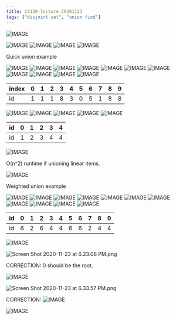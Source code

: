 ```yaml
---
title: CS130-lecture-20201123
tags: ["disjoint set", "union find"]
---
```


![IMAGE](/3C779A8CE01CF32FE258A211900606B2.jpg)

![IMAGE](/166F5628D81A27E24A65AE5654FC728E.jpg)
![IMAGE](/7D8D331F210F8702720D3F53BDF504EF.jpg)
![IMAGE](/1A55EA00D7E54AEAA53BAD64F8333116.jpg)
![IMAGE](/BD6144284DECB1346ED248CFB95F73EA.jpg)

Quick union example

![IMAGE](/6E3CCBCB77E878586B624D39FCE7EF0C.jpg)
![IMAGE](/BF602EC763D04E03E44BB4AF034382FE.jpg)
![IMAGE](/A333849CB4A442890443A097A7B0C052.jpg)
![IMAGE](/A4AA0D0D5C3996F1145BECBD903C5336.jpg)
![IMAGE](/20D95710F0684BC2D89D50AE178B3D66.jpg)
![IMAGE](/C22E337C899AF6C93B64EB81CB3C44EC.jpg)
![IMAGE](/7FF276F89E7269A7A0C5553482FF17C5.jpg)
![IMAGE](/C8D46FA193D10CA901ADDA5241512AF3.jpg)
![IMAGE](/8B95C9E3C951696A9847FCCB411A87A2.jpg)
![IMAGE](/B9FF91841329C8862F91CC76EF37792F.jpg)
![IMAGE](/F218A82751F3A3C0D5A1A852371396C1.jpg)

index | 0 | 1 | 2 | 3 | 4 | 5 | 6 | 7 | 8 | 9
--- | --- | --- | --- | --- | --- | --- | --- | --- | --- | ---
id | 1 | 1 | 1 | 8 | 3 | 0 | 5 | 1 | 8 | 8

![IMAGE](/925301BDFC3929F8F324B640E590CAE5.jpg)
![IMAGE](/9EAF32B1C1F5B93EC1DC57175CF8E7AB.jpg)
![IMAGE](/42B90EB2FF28C12F6AD80502D1AED62C.jpg)
![IMAGE](/2267D7F6DE6C10B7B9D4D914045A4707.jpg)
![IMAGE](/907FE41CFB1F006C2E834647E96F5BD1.jpg)

id | 0 | 1 | 2 | 3 | 4
--- | --- | --- | --- | --- | ---
id | 1 | 2 | 3 | 4 | 4

![IMAGE](/5CFBD2125AA8C5995448626A0F2F9857.jpg)

O(n^2) runtime if unioning linear items.

![IMAGE](/6B1378ED1818D3AEBB0F995AB466AD03.jpg)

Weighted union example

![IMAGE](/1E864F4F4398E42D34FFD6C5B881B0B1.jpg)
![IMAGE](/19612E2B403D305374F07C879FCCF58D.jpg)
![IMAGE](/18485038E1302C2A89590D9C959027B9.jpg)
![IMAGE](/5A7D419301EDDFA8D0578C591C18BB70.jpg)
![IMAGE](/060F6D4E20E13D5084C6FD0811C48193.jpg)
![IMAGE](/EC13A75AC2FCBC495972E647C28595E3.jpg)
![IMAGE](/793A9569C115AB66B6D63E578EC39396.jpg)
![IMAGE](/52D3FCEF7FB9750EEB960ED8F4B36D12.jpg)
![IMAGE](/15761B0AE9429C3C93C99E4DC0DB88B2.jpg)
![IMAGE](/622E76F4AE267120E166C0FDDB0F5365.jpg)
![IMAGE](/492836142BF96D5930A24AD7287B73D5.jpg)

id | 0 | 1 | 2 | 3 | 4 | 5 | 6 | 7 | 8 | 9
--- | --- | --- | --- | --- | --- | --- | --- | --- | --- | ---
id | 6 | 2 | 6 | 4 | 4 | 6 | 6 | 2 | 4 | 4

![IMAGE](/0004CCD3C985785E7414B18B45BDDA83.jpg)

![Screen Shot 2020-11-23 at 6.23.08 PM.png](/48E03D2BB6970E93957746BD7419C8A7.png)

CORRECTION:
0 should be the root.

![IMAGE](/8CA0A170CD56D560E705C973ADEE9CA1.jpg)

![Screen Shot 2020-11-23 at 6.33.57 PM.png](/A379AE6A714CB8947A66ACFE1F8EB41E.png)

CORRECTION:
![IMAGE](/C77C2CD6BAD1D20B9ED113D79DA813D0.jpg)

![IMAGE](/B0ECC73B57E3845C388BF9E2B3C7BCD3.jpg)
